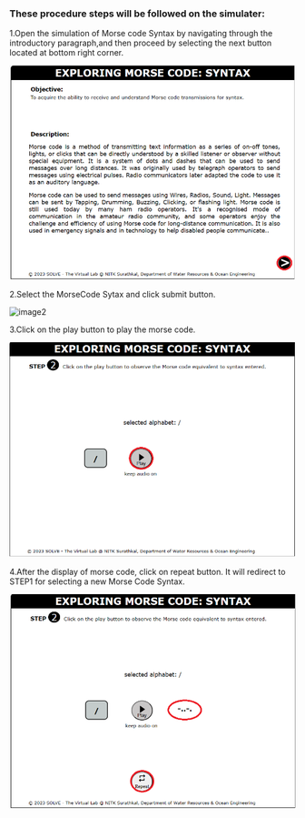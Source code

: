 <!-- Step by step procedure to carry out the experiment goes here.
Steps explained with screenshot of simulator page can be inlcuded. -->
### These procedure steps will be followed on the simulater:
1.Open the simulation of Morse code Syntax by navigating through the introductory paragraph,and then proceed by selecting the next button located at bottom right corner.

![image1](/experiment_name/experiment/images/image1.png)  

2.Select the MorseCode Sytax and click submit button.

![image2](/experiment_name/experiment/images/image2.png)

3.Click on the play button to play the morse code.

![image3](/experiment_name/experiment/images/image3.png)



4.After the display of morse code, click on repeat button. It will redirect to STEP1 for selecting a new Morse Code Syntax.

 ![image4](/experiment_name/experiment/images/image4.png)
 
